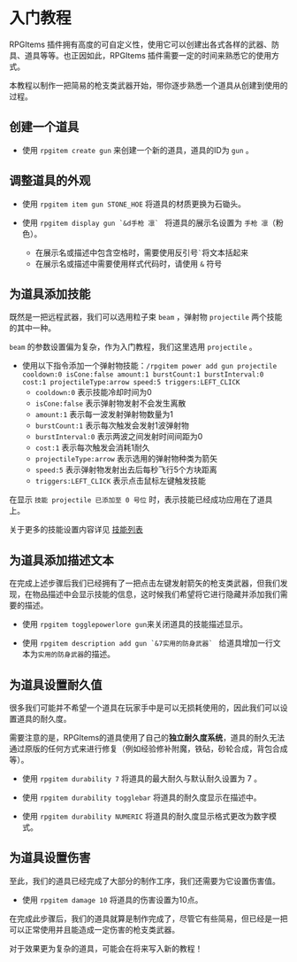 # 入门教程

RPGItems 插件拥有高度的可自定义性，使用它可以创建出各式各样的武器、防具、道具等等。也正因如此，RPGItems 插件需要一定的时间来熟悉它的使用方式。

本教程以制作一把简易的枪支类武器开始，带你逐步熟悉一个道具从创建到使用的过程。

## 创建一个道具

- 使用 `rpgitem create gun` 来创建一个新的道具，道具的ID为 `gun` 。

## 调整道具的外观

- 使用 `rpgitem item gun STONE_HOE` 将道具的材质更换为石锄头。

- 使用 ```rpgitem display gun `&d手枪 凛` ``` 将道具的展示名设置为 `手枪 凛`（粉色）。
  - 在展示名或描述中包含空格时，需要使用反引号`` ` ``将文本括起来
  - 在展示名或描述中需要使用样式代码时，请使用 `&` 符号

## 为道具添加技能

既然是一把远程武器，我们可以选用粒子束 `beam` ，弹射物 `projectile` 两个技能的其中一种。

`beam` 的参数设置偏为复杂，作为入门教程，我们这里选用 `projectile` 。

- 使用以下指令添加一个弹射物技能：`/rpgitem power add gun projectile cooldown:0 isCone:false amount:1 burstCount:1 burstInterval:0 cost:1 projectileType:arrow speed:5 triggers:LEFT_CLICK`
  - `cooldown:0` 表示技能冷却时间为0
  - `isCone:false` 表示弹射物发射不会发生离散
  - `amount:1` 表示每一波发射弹射物数量为1
  - `burstCount:1` 表示每次触发会发射1波弹射物
  - `burstInterval:0` 表示两波之间发射时间间距为0
  - `cost:1` 表示每次触发会消耗1耐久
  - `projectileType:arrow` 表示选用的弹射物种类为箭矢
  - `speed:5` 表示弹射物发射出去后每秒飞行5个方块距离
  - `triggers:LEFT_CLICK` 表示点击鼠标左键触发技能
  
 在显示 `技能 projectile 已添加至 0 号位` 时，表示技能已经成功应用在了道具上。
 
 关于更多的技能设置内容详见 [技能列表](powers.md)
 
 ## 为道具添加描述文本
 
 在完成上述步骤后我们已经拥有了一把点击左键发射箭矢的枪支类武器，但我们发现，在物品描述中会显示技能的信息，这时候我们希望将它进行隐藏并添加我们需要的描述。
 
 - 使用 `rpgitem togglepowerlore gun`来关闭道具的技能描述显示。
 
 - 使用 ```rpgitem description add gun `&7实用的防身武器` ``` 给道具增加一行文本为`实用的防身武器`的描述。
 
 ## 为道具设置耐久值
 
很多我们可能并不希望一个道具在玩家手中是可以无损耗使用的，因此我们可以设置道具的耐久度。
 
需要注意的是，RPGItems的道具使用了自己的**独立耐久度系统**，道具的耐久无法通过原版的任何方式来进行修复（例如经验修补附魔，铁砧，砂轮合成，背包合成等）。

- 使用 `rpgitem durability 7` 将道具的最大耐久与默认耐久设置为 7 。

- 使用 `rpgitem durability togglebar` 将道具的耐久度显示在描述中。

- 使用 `rpgitem durability NUMERIC` 将道具的耐久度显示格式更改为数字模式。

## 为道具设置伤害

至此，我们的道具已经完成了大部分的制作工序，我们还需要为它设置伤害值。

- 使用 `rpgitem damage 10` 将道具的伤害设置为10点。

在完成此步骤后，我们的道具就算是制作完成了，尽管它有些简易，但已经是一把可以正常使用并且能造成一定伤害的枪支类武器。

对于效果更为复杂的道具，可能会在将来写入新的教程！
